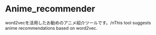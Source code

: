 # Anime_recommender
word2vecを活用したお勧めのアニメ紹介ツールです。/nThis tool suggests anime recommendations based on word2vec.
